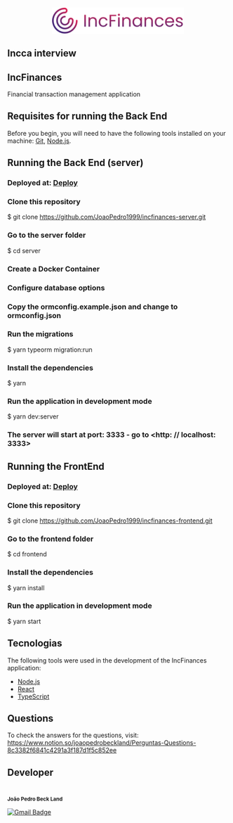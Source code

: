 <p align="center">
<img src="logo.png" width="300" >
</p>

## Incca interview

## IncFinances

Financial transaction management application

## Requisites for running the Back End

Before you begin, you will need to have the following tools installed on your machine:
[Git](https://git-scm.com), [Node.js](https://nodejs.org/en/).

## Running the Back End (server)
### Deployed at: [Deploy](http://157.245.252.101/)

### Clone this repository
$ git clone https://github.com/JoaoPedro1999/incfinances-server.git

### Go to the server folder
$ cd server

### Create a Docker Container

### Configure database options

### Copy the ormconfig.example.json and change to ormconfig.json

### Run the migrations
$ yarn typeorm migration:run

### Install the dependencies
$ yarn

### Run the application in development mode
$ yarn dev:server

### The server will start at port: 3333 - go to <http: // localhost: 3333>

## Running the FrontEnd
### Deployed at: [Deploy](https://incfinances.vercel.app/)

### Clone this repository
$ git clone https://github.com/JoaoPedro1999/incfinances-frontend.git

### Go to the frontend folder
$ cd frontend

### Install the dependencies
$ yarn install

### Run the application in development mode
$ yarn start

## Tecnologias

The following tools were used in the development of the IncFinances application:

- [Node.js](https://nodejs.org/en/)
- [React](https://pt-br.reactjs.org/)
- [TypeScript](https://www.typescriptlang.org/)

## Questions

To check the answers for the questions, visit: https://www.notion.so/joaopedrobeckland/Perguntas-Questions-8c3382f6841c4291a3f187d1f5c852ee

## Developer

 <img style="border-radius: 50%;" src="https://avatars3.githubusercontent.com/u/28880525?s=400&u=d81c22a8b60e75b36a01a52597036a650bfdd9aa&v=4" width="100px;" alt=""/>
 <br />
 <sub><b>João Pedro Beck Land</b></sub>

[![Gmail Badge](https://img.shields.io/badge/-joaopedrobeckland@gmail.com-c14438?style=flat-square&logo=Gmail&logoColor=white&link=mailto:joaopedrobeckland@gmail.com)](mailto:joaopedrobecklandgmail.com)
